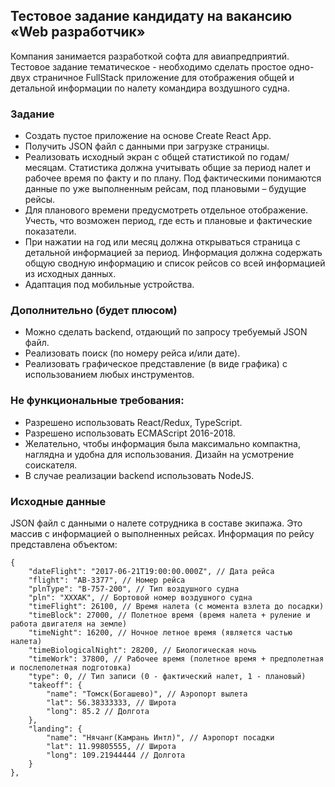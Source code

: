 ## Тестовое задание кандидату на вакансию «Web разработчик»


Компания занимается разработкой софта для авиапредприятий. Тестовое задание тематическое - необходимо сделать простое одно-двух страничное FullStack приложение для отображения общей и детальной информации по налету командира воздушного судна.

### Задание
+ Создать пустое приложение на основе Create React App. 
+ Получить JSON файл с данными при загрузке страницы.
+	Реализовать исходный экран с общей статистикой по годам/месяцам. Статистика должна учитывать общие за период налет и рабочее время по факту и по плану. Под фактическими понимаются данные по уже выполненным рейсам, под плановыми – будущие рейсы. 
+	Для планового времени предусмотреть отдельное отображение. Учесть, что возможен период, где есть и плановые и фактические показатели.
+	При нажатии на год или месяц должна открываться страница с детальной информацией за период. Информация должна содержать общую сводную информацию и список рейсов со всей информацией из исходных данных.
+	Адаптация под мобильные устройства.

### Дополнительно (будет плюсом)
+	Можно сделать backend, отдающий по запросу требуемый JSON файл.
+	Реализовать поиск (по номеру рейса и/или дате).
+	Реализовать графическое представление (в виде графика) с использованием любых инструментов.

### Не функциональные требования:
+	Разрешено использовать React/Redux, TypeScript. 
+	Разрешено использовать ECMAScript 2016-2018.
+	Желательно, чтобы информация была максимально компактна, наглядна и удобна для использования. Дизайн на усмотрение соискателя. 
+	В случае реализации backend использовать NodeJS.


### Исходные данные
JSON файл с данными о налете сотрудника в составе экипажа. Это массив с информацией о выполненных рейсах. Информация по рейсу представлена объектом:

    {
        "dateFlight": "2017-06-21T19:00:00.000Z", // Дата рейса
        "flight": "AB-3377", // Номер рейса
        "plnType": "B-757-200", // Тип воздушного судна
        "pln": "XXXAK", // Бортовой номер воздушного судна
        "timeFlight": 26100, // Время налета (с момента взлета до посадки)
        "timeBlock": 27000, // Полетное время (время налета + руление и работа двигателя на земле)
        "timeNight": 16200, // Ночное летное время (является частью налета)
        "timeBiologicalNight": 28200, // Биологическая ночь
        "timeWork": 37800, // Рабочее время (полетное время + предполетная и послеполетная подготовка)
        "type": 0, // Тип записи (0 - фактический налет, 1 - плановый)
        "takeoff": {
            "name": "Томск(Богашево)", // Аэропорт вылета
            "lat": 56.38333333, // Широта
            "long": 85.2 // Долгота
        },
        "landing": {
            "name": "Нячанг(Камрань Интл)", // Аэропорт посадки
            "lat": 11.99805555, // Широта
            "long": 109.21944444 // Долгота
        }
    },

